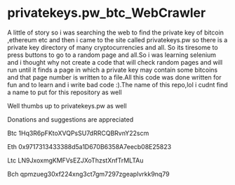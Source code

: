 # privatekeys.pw_btc_WebCrawler


A little of story so i was searching the web to find the private key of bitcoin ,ethereum  etc and then i came to the site called privatekeys.pw so there is a private key directory of many cryptocurrencies and all. So its tiresome to press buttons to go to a random page and all.So i was learning selenium and i thought why not create a code that will check random pages and will run until it finds a page in which a private key may contain some bitcoins and that page number is written to a file.All this code was done written for fun and to learn and i write bad code  :).The name of this repo,lol i cudnt find a name to put for this repository as well

Well thumbs up to privatekeys.pw as well




















Donations and suggestions are appreciated

Btc  1Hq3R6pFKtoXVQPsSU7dRRCQBRvnY22scm

Eth  0x9717313433388d5a1D670B6358A7eecb08E25823

Ltc  LN9JxoxmgKMFVsEZJXoThzstXnfTrMLTAu

Bch  qpmzueg30xf224xng3ct7gm7297zgeaplvrkk9nq79







